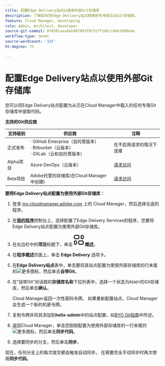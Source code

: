 ```yaml
---
title: 配置Edge Delivery站点以使用外部Git存储库
description: 了解如何将Edge Delivery站点链接到专用或企业Git存储库。
feature: Cloud Manager, Developing
role: Admin, Architect, Developer
source-git-commit: 87650caea6eb907093f0f327f1dbc19641098e4a
workflow-type: tm+mt
source-wordcount: '325'
ht-degree: 7%

---
```



# 配置Edge Delivery站点以使用外部Git存储库

您可以将Edge Delivery站点配置为从已在Cloud Manager中载入的任何专用Git存储库中提取代码。

**支持的Git供应商**

| 支持级别 | 供应商 | 注释 |
| --- | --- | --- |
| 正式发布 | · GitHub Enterprise（自托管版本）<br>· Bitbucket（云版本）<br>· GitLab（云和自托管版本） | 在不启用请求的情况下连接 |
| Alpha项目 | Azure DevOps（云版本） | [请求访问](mailto:grp-cloudmanager_byog@adobe.com) |
| Beta项目 | Adobe托管的存储库(在Cloud Manager中创建) | [请求访问](mailto:grp-cloudmanager_byog@adobe.com) |

**要将Edge Delivery站点配置为使用外部Git存储库：**

1. 登录 [my.cloudmanager.adobe.com](https://my.cloudmanager.adobe.com/) 上的 Cloud Manager，然后选择合适的程序。

1. 在&#x200B;**[我的程序](/help/implementing/cloud-manager/navigation.md#my-programs)**&#x200B;控制台上，选择配置了Edge Delivery Services的程序，您要将Edge Delivery站点配置为使用外部Git存储库。

1. 在左边栏中的&#x200B;**项目**&#x200B;标题下，单击&#x200B;**![概述图标](/help/implementing/cloud-manager/edge-delivery/assets/overview.svg)概述**。

1. 在&#x200B;**程序概述**&#x200B;页面上，单击 **Edge Delivery** 选项卡。

1. 在&#x200B;**Edge Delivery站点**&#x200B;表中，单击要将其站点配置为使用外部存储库的行末尾的![更多图标](https://spectrum.adobe.com/static/icons/workflow_18/Smock_More_18_N.svg)，然后单击&#x200B;**自带Git**。

1. 在“自带Git”对话框的&#x200B;**存储库名称**&#x200B;下拉列表中，选择一个状态为`READY`的Git存储库，然后单击&#x200B;**确认**。

   Cloud Manager返回一次性密码令牌。 如果重新配置站点，Cloud Manager会生成一个新的机密令牌。

1. 复制令牌并将其添加到&#x200B;**helix-admin**&#x200B;中的站点配置，如[BYO Git指南](https://www.aem.live/developer/byo-git)中所述。

1. 返回Cloud Manager，单击您刚刚配置为使用外部存储库的一行末尾的![更多图标](https://spectrum.adobe.com/static/icons/workflow_18/Smock_More_18_N.svg)，然后单击&#x200B;**同步代码**。

1. 选择要同步的分支，然后单击&#x200B;**同步**。

现在，任何分支上的每次提交都会触发自动同步。 在需要完全手动同步时再次使用&#x200B;**同步代码**。

